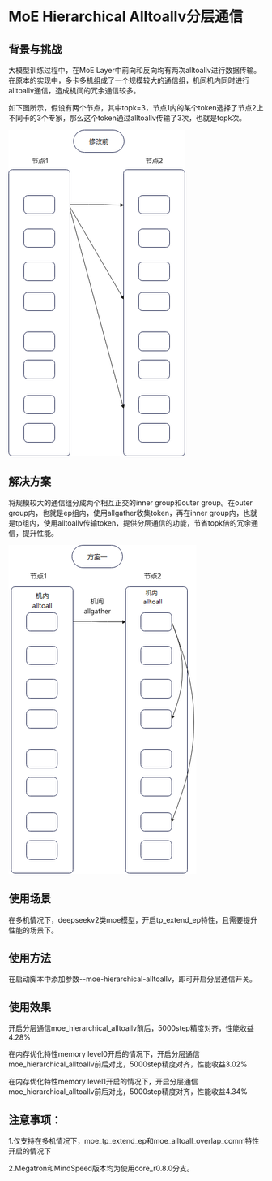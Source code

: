 # MoE Hierarchical Alltoallv分层通信

## 背景与挑战

大模型训练过程中，在MoE Layer中前向和反向均有两次alltoallv进行数据传输。在原本的实现中，多卡多机组成了一个规模较大的通信组，机间机内同时进行alltoallv通信，造成机间的冗余通信较多。

如下图所示，假设有两个节点，其中topk=3，节点1内的某个token选择了节点2上不同卡的3个专家，那么这个token通过alltoallv传输了3次，也就是topk次。

![输入图片说明](../../sources/images/hierarchical_alltoallv_1.png)

## 解决方案

将规模较大的通信组分成两个相互正交的inner group和outer group。在outer group内，也就是ep组内，使用allgather收集token，再在inner group内，也就是tp组内，使用alltoallv传输token，提供分层通信的功能，节省topk倍的冗余通信，提升性能。

![输入图片说明](../../sources/images/hierarchical_alltoallv_2.png)

## 使用场景

在多机情况下，deepseekv2类moe模型，开启tp_extend_ep特性，且需要提升性能的场景下。

## 使用方法

在启动脚本中添加参数--moe-hierarchical-alltoallv，即可开启分层通信开关。

## 使用效果

开启分层通信moe_hierarchical_alltoallv前后，5000step精度对齐，性能收益4.28%

在内存优化特性memory level0开启的情况下，开启分层通信moe_hierarchical_alltoallv前后对比，5000step精度对齐，性能收益3.02%

在内存优化特性memory level1开启的情况下，开启分层通信moe_hierarchical_alltoallv前后对比，5000step精度对齐，性能收益4.34%

## 注意事项：

1.仅支持在多机情况下，moe_tp_extend_ep和moe_alltoall_overlap_comm特性开启的情况下

2.Megatron和MindSpeed版本均为使用core_r0.8.0分支。